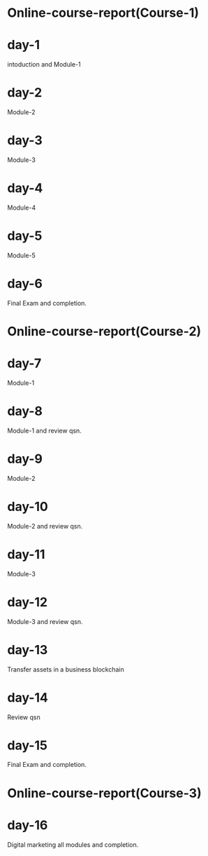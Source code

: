 # Online-course-report(Course-1)
# day-1
intoduction and Module-1
# day-2
Module-2
# day-3
Module-3
# day-4
Module-4
# day-5
Module-5
# day-6
Final Exam and completion.
# Online-course-report(Course-2)
# day-7
Module-1
# day-8
Module-1 and review qsn.
# day-9
Module-2
# day-10
Module-2 and review qsn.
# day-11
Module-3
# day-12
Module-3 and review qsn.
# day-13
Transfer assets in a business blockchain
# day-14
Review qsn
# day-15
Final Exam and completion.
# Online-course-report(Course-3)
# day-16
Digital marketing all modules and completion.
